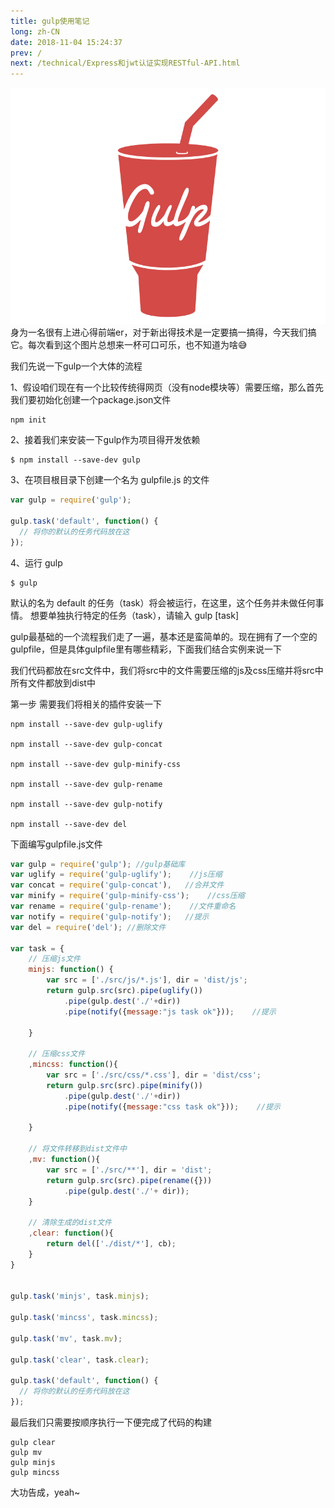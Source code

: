 ```yaml
---
title: gulp使用笔记
long: zh-CN
date: 2018-11-04 15:24:37
prev: /
next: /technical/Express和jwt认证实现RESTful-API.html
---
```

![gulp](./assets/gulp.png)
身为一名很有上进心得前端er，对于新出得技术是一定要搞一搞得，今天我们搞它。每次看到这个图片总想来一杯可口可乐，也不知道为啥:sweat_smile:

我们先说一下gulp一个大体的流程

1、假设咱们现在有一个比较传统得网页（没有node模块等）需要压缩，那么首先我们要初始化创建一个package.json文件
```shell
npm init
```
2、接着我们来安装一下gulp作为项目得开发依赖
```shell
$ npm install --save-dev gulp
```
3、在项目根目录下创建一个名为 gulpfile.js 的文件
```javascript
var gulp = require('gulp');

gulp.task('default', function() {
  // 将你的默认的任务代码放在这
});
```
4、运行 gulp
```shell
$ gulp
```
默认的名为 default 的任务（task）将会被运行，在这里，这个任务并未做任何事情。
想要单独执行特定的任务（task），请输入 gulp [task]

gulp最基础的一个流程我们走了一遍，基本还是蛮简单的。现在拥有了一个空的 gulpfile，但是具体gulpfile里有哪些精彩，下面我们结合实例来说一下

我们代码都放在src文件中，我们将src中的文件需要压缩的js及css压缩并将src中所有文件都放到dist中

第一步 需要我们将相关的插件安装一下
```shell
npm install --save-dev gulp-uglify

npm install --save-dev gulp-concat

npm install --save-dev gulp-minify-css

npm install --save-dev gulp-rename

npm install --save-dev gulp-notify

npm install --save-dev del
```
下面编写gulpfile.js文件
```javascript
var gulp = require('gulp'); //gulp基础库
var uglify = require('gulp-uglify');    //js压缩
var concat = require('gulp-concat'),   //合并文件
var minify = require('gulp-minify-css');    //css压缩
var rename = require('gulp-rename');    //文件重命名
var notify = require('gulp-notify');   //提示
var del = require('del'); //删除文件

var task = {
    // 压缩js文件
    minjs: function() {
        var src = ['./src/js/*.js'], dir = 'dist/js';
        return gulp.src(src).pipe(uglify())
            .pipe(gulp.dest('./'+dir))
            .pipe(notify({message:"js task ok"}));    //提示

    }

    // 压缩css文件
    ,mincss: function(){
        var src = ['./src/css/*.css'], dir = 'dist/css';
        return gulp.src(src).pipe(minify())
            .pipe(gulp.dest('./'+dir))
            .pipe(notify({message:"css task ok"}));    //提示

    }

    // 将文件转移到dist文件中
    ,mv: function(){
        var src = ['./src/**'], dir = 'dist';
        return gulp.src(src).pipe(rename({}))
            .pipe(gulp.dest('./'+ dir));
    }

    // 清除生成的dist文件
    ,clear: function(){
        return del(['./dist/*'], cb);
    }
}


gulp.task('minjs', task.minjs);

gulp.task('mincss', task.mincss);

gulp.task('mv', task.mv);

gulp.task('clear', task.clear);

gulp.task('default', function() {
  // 将你的默认的任务代码放在这
});
```
最后我们只需要按顺序执行一下便完成了代码的构建
```shell
gulp clear
gulp mv
gulp minjs
gulp mincss
```
大功告成，yeah~